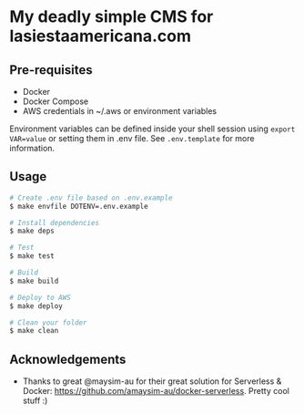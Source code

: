 # My deadly simple CMS for lasiestaamericana.com

## Pre-requisites

- Docker
- Docker Compose
- AWS credentials in ~/.aws or environment variables
  
Environment variables can be defined inside your shell session using `export VAR=value` or setting them in .env file. See `.env.template` for more information.

## Usage

```bash
# Create .env file based on .env.example
$ make envfile DOTENV=.env.example

# Install dependencies
$ make deps

# Test
$ make test

# Build
$ make build

# Deploy to AWS
$ make deploy

# Clean your folder
$ make clean
```

## Acknowledgements

- Thanks to great @maysim-au for their great solution for Serverless & Docker: https://github.com/amaysim-au/docker-serverless. Pretty cool stuff :)